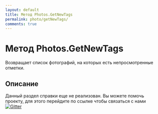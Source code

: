 ```yaml
---
layout: default
title: Метод Photos.GetNewTags
permalink: photo/getNewTags/
comments: true
---
```

# Метод Photos.GetNewTags
Возвращает список фотографий, на которых есть непросмотренные отметки.

## Описание
Данный раздел справки еще не реализован. Вы  можете помочь проекту, для этого перейдите по ссылке чтобы связаться с нами [![Gitter](https://badges.gitter.im/Join%20Chat.svg)](https://gitter.im/vknet/vk?utm_source=badge&utm_medium=badge&utm_campaign=pr-badge)
